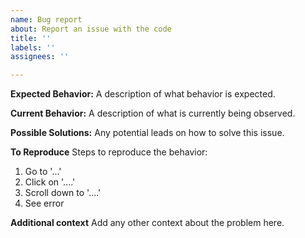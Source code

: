 ```yaml
---
name: Bug report
about: Report an issue with the code
title: ''
labels: ''
assignees: ''

---
```


**Expected Behavior:**
A description of what behavior is expected.

**Current Behavior:**
A description of what is currently being observed.

**Possible Solutions:**
Any potential leads on how to solve this issue.

**To Reproduce**
Steps to reproduce the behavior:
1. Go to '...'
2. Click on '....'
3. Scroll down to '....'
4. See error

**Additional context**
Add any other context about the problem here.
